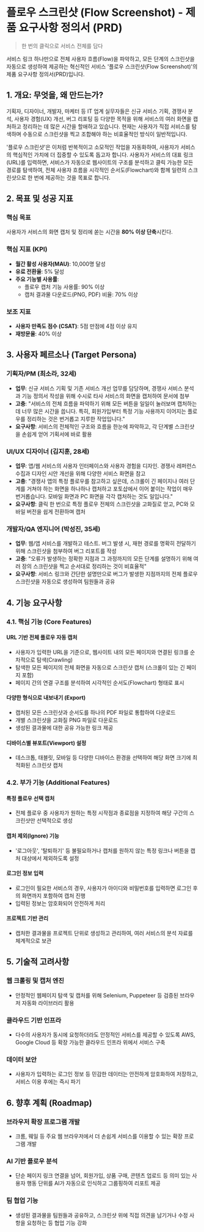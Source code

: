 # 플로우 스크린샷 (Flow Screenshot) - 제품 요구사항 정의서 (PRD)

> 한 번의 클릭으로 서비스 전체를 담다

서비스 링크 하나만으로 전체 사용자 흐름(Flow)을 파악하고, 모든 단계의 스크린샷을 자동으로 생성하여 제공하는 혁신적인 서비스 '플로우 스크린샷(Flow Screenshot)'의 제품 요구사항 정의서(PRD)입니다.

## 1. 개요: 무엇을, 왜 만드는가?

기획자, 디자이너, 개발자, 마케터 등 IT 업계 실무자들은 신규 서비스 기획, 경쟁사 분석, 사용자 경험(UX) 개선, 버그 리포팅 등 다양한 목적을 위해 서비스의 여러 화면을 캡처하고 정리하는 데 많은 시간을 할애하고 있습니다. 현재는 사용자가 직접 서비스를 탐색하며 수동으로 스크린샷을 찍고 조합해야 하는 비효율적인 방식이 일반적입니다.

'플로우 스크린샷'은 이처럼 반복적이고 소모적인 작업을 자동화하여, 사용자가 서비스의 핵심적인 가치에 더 집중할 수 있도록 돕고자 합니다. 사용자가 서비스의 대표 링크(URL)를 입력하면, 서비스가 자동으로 웹사이트의 구조를 분석하고 클릭 가능한 모든 경로를 탐색하여, 전체 사용자 흐름을 시각적인 순서도(Flowchart)와 함께 일련의 스크린샷으로 한 번에 제공하는 것을 목표로 합니다.

## 2. 목표 및 성공 지표

### 핵심 목표
사용자가 서비스의 화면 캡처 및 정리에 쏟는 시간을 **80% 이상 단축**시킨다.

### 핵심 지표 (KPI)
- **월간 활성 사용자(MAU)**: 10,000명 달성
- **유료 전환율**: 5% 달성
- **주요 기능별 사용률**:
  - 플로우 캡처 기능 사용률: 90% 이상
  - 캡처 결과물 다운로드(PNG, PDF) 비율: 70% 이상

### 보조 지표
- **사용자 만족도 점수 (CSAT)**: 5점 만점에 4점 이상 유지
- **재방문율**: 40% 이상

## 3. 사용자 페르소나 (Target Persona)

### 기획자/PM (최소라, 32세)
- **업무**: 신규 서비스 기획 및 기존 서비스 개선 업무를 담당하며, 경쟁사 서비스 분석과 기능 정의서 작성을 위해 수시로 타사 서비스의 화면을 캡처하여 문서에 첨부
- **고충**: "서비스의 전체 흐름을 파악하기 위해 모든 버튼을 일일이 눌러보며 캡처하는 데 너무 많은 시간을 씁니다. 특히, 회원가입부터 특정 기능 사용까지 이어지는 플로우를 정리하는 것은 번거롭고 지루한 작업입니다."
- **요구사항**: 서비스의 전체적인 구조와 흐름을 한눈에 파악하고, 각 단계별 스크린샷을 손쉽게 얻어 기획서에 바로 활용

### UI/UX 디자이너 (김지훈, 28세)
- **업무**: 앱/웹 서비스의 사용자 인터페이스와 사용자 경험을 디자인. 경쟁사 레퍼런스 수집과 디자인 시안 개선을 위해 다양한 서비스 화면을 참고
- **고충**: "경쟁사 앱의 특정 플로우를 참고하고 싶은데, 스크롤이 긴 페이지나 여러 단계를 거쳐야 하는 화면을 하나하나 캡처하고 포토샵에서 이어 붙이는 작업이 매우 번거롭습니다. 모바일 화면과 PC 화면을 각각 캡처하는 것도 일입니다."
- **요구사항**: 클릭 한 번으로 특정 플로우 전체의 스크린샷을 고화질로 얻고, PC와 모바일 버전을 쉽게 전환하며 캡처

### 개발자/QA 엔지니어 (박성진, 35세)
- **업무**: 웹/앱 서비스를 개발하고 테스트. 버그 발생 시, 재현 경로를 명확히 전달하기 위해 스크린샷을 첨부하여 버그 리포트를 작성
- **고충**: "오류가 발생하는 정확한 지점과 그 과정까지의 모든 단계를 설명하기 위해 여러 장의 스크린샷을 찍고 순서대로 정리하는 것이 비효율적"
- **요구사항**: 서비스 링크와 간단한 설명만으로 버그가 발생한 지점까지의 전체 플로우 스크린샷을 자동으로 생성하여 팀원들과 공유

## 4. 기능 요구사항

### 4.1. 핵심 기능 (Core Features)

#### URL 기반 전체 플로우 자동 캡처
- 사용자가 입력한 URL을 기준으로, 웹사이트 내의 모든 페이지와 연결된 링크를 순차적으로 탐색(Crawling)
- 탐색한 모든 페이지의 전체 화면을 자동으로 스크린샷 캡처 (스크롤이 있는 긴 페이지 포함)
- 페이지 간의 연결 구조를 분석하여 시각적인 순서도(Flowchart) 형태로 표시

#### 다양한 형식으로 내보내기 (Export)
- 캡처된 모든 스크린샷과 순서도를 하나의 PDF 파일로 통합하여 다운로드
- 개별 스크린샷을 고화질 PNG 파일로 다운로드
- 생성된 결과물에 대한 공유 가능한 링크 제공

#### 디바이스별 뷰포트(Viewport) 설정
- 데스크톱, 태블릿, 모바일 등 다양한 디바이스 환경을 선택하여 해당 화면 크기에 최적화된 스크린샷 캡처

### 4.2. 부가 기능 (Additional Features)

#### 특정 플로우 선택 캡처
- 전체 플로우 중 사용자가 원하는 특정 시작점과 종료점을 지정하여 해당 구간의 스크린샷만 선택적으로 생성

#### 캡처 제외(Ignore) 기능
- '로그아웃', '탈퇴하기' 등 불필요하거나 캡처를 원하지 않는 특정 링크나 버튼을 캡처 대상에서 제외하도록 설정

#### 로그인 정보 입력
- 로그인이 필요한 서비스의 경우, 사용자가 아이디와 비밀번호를 입력하면 로그인 후의 화면까지 포함하여 캡처 진행
- 입력된 정보는 암호화되어 안전하게 처리

#### 프로젝트 기반 관리
- 캡처한 결과물을 프로젝트 단위로 생성하고 관리하여, 여러 서비스의 분석 자료를 체계적으로 보관

## 5. 기술적 고려사항

### 웹 크롤링 및 캡처 엔진
- 안정적인 웹페이지 탐색 및 캡처를 위해 Selenium, Puppeteer 등 검증된 브라우저 자동화 라이브러리 활용

### 클라우드 기반 인프라
- 다수의 사용자가 동시에 요청하더라도 안정적인 서비스를 제공할 수 있도록 AWS, Google Cloud 등 확장 가능한 클라우드 인프라 위에서 서비스 구축

### 데이터 보안
- 사용자가 입력하는 로그인 정보 등 민감한 데이터는 안전하게 암호화하여 저장하고, 서비스 이용 후에는 즉시 파기

## 6. 향후 계획 (Roadmap)

### 브라우저 확장 프로그램 개발
- 크롬, 웨일 등 주요 웹 브라우저에서 더 손쉽게 서비스를 이용할 수 있는 확장 프로그램 개발

### AI 기반 플로우 분석
- 단순 페이지 링크 연결을 넘어, 회원가입, 상품 구매, 콘텐츠 업로드 등 의미 있는 사용자 행동 단위를 AI가 자동으로 인식하고 그룹핑하여 리포트 제공

### 팀 협업 기능
- 생성된 결과물을 팀원들과 공유하고, 스크린샷 위에 직접 의견을 남기거나 수정 사항을 요청하는 등 협업 기능 강화
